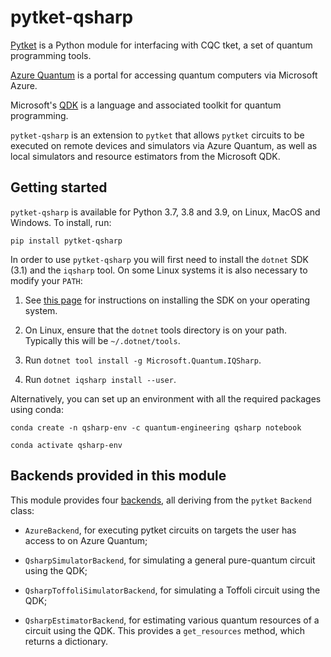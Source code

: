 # pytket-qsharp

[Pytket](https://cqcl.github.io/pytket) is a Python module for interfacing
with CQC tket, a set of quantum programming tools.

[Azure Quantum](https://azure.microsoft.com/en-gb/services/quantum/) is a portal for accessing
quantum computers via Microsoft Azure.

Microsoft's [QDK](https://docs.microsoft.com/en-us/quantum/install-guide) is a
language and associated toolkit for quantum programming.

`pytket-qsharp` is an extension to `pytket` that allows `pytket` circuits to be
executed on remote devices and simulators via Azure Quantum,
as well as local simulators and resource estimators from the Microsoft QDK.

## Getting started

`pytket-qsharp` is available for Python 3.7, 3.8 and 3.9, on Linux, MacOS and Windows. To
install, run:

```pip install pytket-qsharp```

In order to use `pytket-qsharp` you will first need to install the `dotnet` SDK
(3.1) and the `iqsharp` tool. On some Linux systems it is also necessary to
modify your `PATH`:

1. See [this page](https://dotnet.microsoft.com/download/dotnet-core/3.1) for
instructions on installing the SDK on your operating system.

2. On Linux, ensure that the `dotnet` tools directory is on your path. Typically
this will be `~/.dotnet/tools`.

3. Run `dotnet tool install -g Microsoft.Quantum.IQSharp`.

4. Run `dotnet iqsharp install --user`.


Alternatively, you can set up an environment with all the required packages using conda:

```
conda create -n qsharp-env -c quantum-engineering qsharp notebook

conda activate qsharp-env
```
## Backends provided in this module

This module provides four
[backends](https://cqcl.github.io/tket/pytket/doc/html/backends.html), all deriving
from the `pytket` `Backend` class:

* `AzureBackend`, for executing pytket circuits on targets the user has access to on Azure Quantum;

* `QsharpSimulatorBackend`, for simulating a general pure-quantum circuit using
the QDK;

* `QsharpToffoliSimulatorBackend`, for simulating a Toffoli circuit using the
QDK;

* `QsharpEstimatorBackend`, for estimating various quantum resources of a
circuit using the QDK. This provides a `get_resources` method, which returns a
dictionary.
